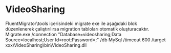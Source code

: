 # VideoSharing
FluentMigrator\tools içerisindeki migrate exe ile aşağıdaki blok düzenlenerek çalıştırılırsa migration tabloları otomatik oluşturacaktır.
Migrate.exe /connection "Database=videosharing;Data Source=localhost;User Id=root;Password=;" /db MySql /timeout 600 /target xxx\VideoSharing\bin\VideoSharing.dll
